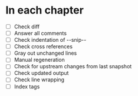 # In each chapter

- [ ] Check diff
- [ ] Answer all comments
- [ ] Check indentation of --snip--
- [ ] Check cross references
- [ ] Gray out unchanged lines
- [ ] Manual regeneration
- [ ] Check for upstream changes from last snapshot
- [ ] Check updated output
- [ ] Check line wrapping
- [ ] Index tags
